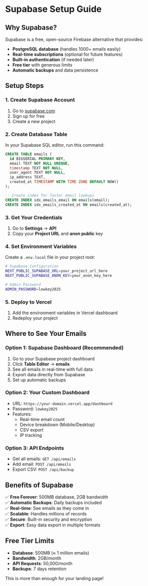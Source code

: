# Supabase Setup Guide

## Why Supabase?

Supabase is a free, open-source Firebase alternative that provides:
- **PostgreSQL database** (handles 1000+ emails easily)
- **Real-time subscriptions** (optional for future features)
- **Built-in authentication** (if needed later)
- **Free tier** with generous limits
- **Automatic backups** and data persistence

## Setup Steps

### 1. Create Supabase Account
1. Go to [supabase.com](https://supabase.com)
2. Sign up for free
3. Create a new project

### 2. Create Database Table
In your Supabase SQL editor, run this command:

```sql
CREATE TABLE emails (
  id BIGSERIAL PRIMARY KEY,
  email TEXT NOT NULL UNIQUE,
  timestamp TEXT NOT NULL,
  user_agent TEXT NOT NULL,
  ip_address TEXT,
  created_at TIMESTAMP WITH TIME ZONE DEFAULT NOW()
);

-- Create index for faster email lookups
CREATE INDEX idx_emails_email ON emails(email);
CREATE INDEX idx_emails_created_at ON emails(created_at);
```

### 3. Get Your Credentials
1. Go to **Settings** → **API**
2. Copy your **Project URL** and **anon public** key

### 4. Set Environment Variables
Create a `.env.local` file in your project root:

```bash
# Supabase Configuration
NEXT_PUBLIC_SUPABASE_URL=your_project_url_here
NEXT_PUBLIC_SUPABASE_ANON_KEY=your_anon_key_here

# Admin Password
ADMIN_PASSWORD=lowkey2025
```

### 5. Deploy to Vercel
1. Add the environment variables in Vercel dashboard
2. Redeploy your project

## Where to See Your Emails

### Option 1: Supabase Dashboard (Recommended)
1. Go to your Supabase project dashboard
2. Click **Table Editor** → **emails**
3. See all emails in real-time with full data
4. Export data directly from Supabase
5. Set up automatic backups

### Option 2: Your Custom Dashboard
- URL: `https://your-domain.vercel.app/dashboard`
- Password: `lowkey2025`
- Features:
  - Real-time email count
  - Device breakdown (Mobile/Desktop)
  - CSV export
  - IP tracking

### Option 3: API Endpoints
- Get all emails: `GET /api/emails`
- Add email: `POST /api/emails`
- Export CSV: `POST /api/backup`

## Benefits of Supabase

✅ **Free Forever**: 500MB database, 2GB bandwidth  
✅ **Automatic Backups**: Daily backups included  
✅ **Real-time**: See emails as they come in  
✅ **Scalable**: Handles millions of records  
✅ **Secure**: Built-in security and encryption  
✅ **Export**: Easy data export in multiple formats  

## Free Tier Limits
- **Database**: 500MB (≈ 1 million emails)
- **Bandwidth**: 2GB/month
- **API Requests**: 50,000/month
- **Backups**: 7 days retention

This is more than enough for your landing page!
